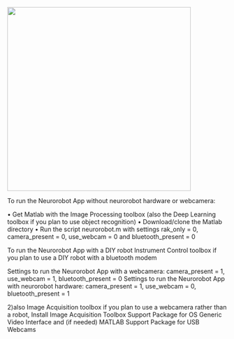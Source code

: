 <p align="left">
  <img src="https://github.com/BackyardBrains/NeuroRobot/blob/master/Gallery/neurorobot_drawing.jpg" width=420>
</p>

To run the Neurorobot App without neurorobot hardware or webcamera:

• Get Matlab with the Image Processing toolbox (also the Deep Learning toolbox if you plan to use object recognition)
• Download/clone the Matlab directory
• Run the script neurorobot.m with settings rak_only = 0, camera_present = 0, use_webcam = 0 and bluetooth_present = 0

To run the Neurorobot App with a DIY robot
Instrument Control toolbox if you plan to use a DIY robot with a bluetooth modem

Settings to run the Neurorobot App with a webcamera: camera_present = 1, use_webcam = 1, bluetooth_present = 0
Settings to run the Neurorobot App with neurorobot hardware: camera_present = 1, use_webcam = 0, bluetooth_present = 1

2)also Image Acquisition toolbox if you plan to use a webcamera rather than a robot,  Install Image Acquisition Toolbox Support Package for OS Generic Video Interface and (if needed) MATLAB Support Package for USB Webcams
